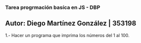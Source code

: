 ### Tarea progrmación basíca en JS - DBP
## Autor: Diego Martínez González | 353198
1.- Hacer un programa que imprima los números del 1 al 100.